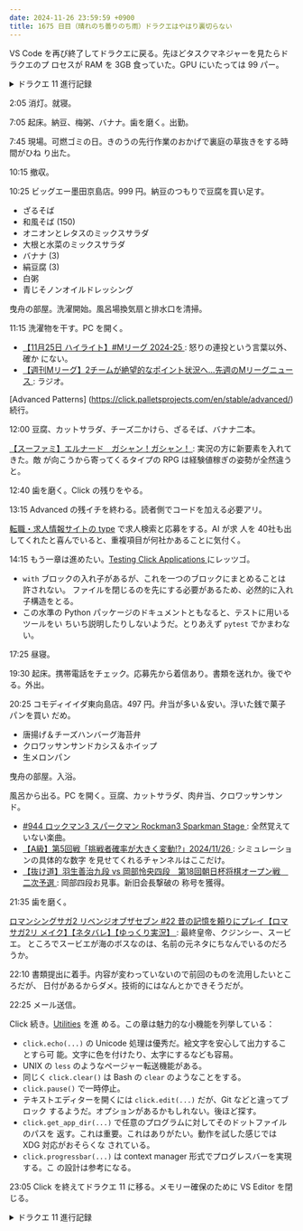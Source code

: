 ```yaml
---
date: 2024-11-26 23:59:59 +0900
title: 1675 日目（晴れのち曇りのち雨）ドラクエはやはり裏切らない
---
```


VS Code を再び終了してドラクエに戻る。先ほどタスクマネジャーを見たらドラクエのプ
ロセスが RAM を 3GB 食っていた。GPU にいたっては 99 パー。

<details><summary>ドラクエ 11 進行記録</summary>
<p>ムーンペタになぜか行けた。ミニイベントをたぶんクリア。</p>

<p>砂漠の一連のイベントがたぶん片付いた。久々のボス戦アリ。
こちらの攻撃呪文を弾いて無効化することがある。今までなかったはず。
新キャラシルビアもインパクト大。ドラクエ史上めったにお目にかからなかった傑物。
サソリボスイベントの最後、尖塔頂上から城門広場へ颯爽と登場するのは美味しい。
こんな濃い登場人物が存在するとは今回のドラクエは懐が深い。</p>

<p>1:40 物をいろいろ貰って次のセーブポイントに到着したところで今日のプレイを終了する。
そのうちボウガンはまだ試していない。レベルは 16, 17 かそこら。次は湿地帯から再開。</p>
</details>

2:05 消灯。就寝。

7:05 起床。納豆、梅粥、バナナ。歯を磨く。出勤。

7:45 現場。可燃ゴミの日。きのうの先行作業のおかげで裏庭の草抜きをする時間がひね
り出た。

10:15 撤収。

10:25 ビッグエー墨田京島店。999 円。納豆のつもりで豆腐を買い足す。

* ざるそば
* 和風そば (150)
* オニオンとレタスのミックスサラダ
* 大根と水菜のミックスサラダ
* バナナ (3)
* 絹豆腐 (3)
* 白粥
* 青じそノンオイルドレッシング

曳舟の部屋。洗濯開始。風呂場換気扇と排水口を清掃。

11:15 洗濯物を干す。PC を開く。

* [【11月25日 ハイライト】#Mリーグ 2024-25
  ](https://www.youtube.com/watch?v=j_Fyv_I2qgk): 怒りの連投という言葉以外、確か
  にない。
* [【週刊Mリーグ】2チームが絶望的なポイント状況へ…先週のMリーグニュース
  ](https://www.youtube.com/watch?v=bgYhU1fijw0): ラジオ。

[Advanced Patterns]
(https://click.palletsprojects.com/en/stable/advanced/) 続行。

12:00 豆腐、カットサラダ、チーズ二かけら、ざるそば、バナナ二本。

[【スーファミ】エルナード　ガシャン！ガシャン！
](https://www.youtube.com/watch?v=w8f1M6eck58): 実況の方に新要素を入れてきた。敵
が向こうから寄ってくるタイプの RPG は経験値稼ぎの姿勢が全然違うと。

12:40 歯を磨く。Click の残りをやる。

13:15 Advanced の残イチを終わる。読者側でコードを加える必要アリ。

[転職・求人情報サイトの type](https://type.jp/) で求人検索と応募をする。AI が求
人を 40社も出してくれたと喜んでいると、重複項目が何社かあることに気付く。

14:15 もう一章は進めたい。[Testing Click Applications
](https://click.palletsprojects.com/en/stable/testing/) にレッツゴ。

* `with` ブロックの入れ子があるが、これを一つのブロックにまとめることは許されない。
  ファイルを閉じるのを先にする必要があるため、必然的に入れ子構造をとる。
* この水準の Python パッケージのドキュメントともなると、テストに用いるツールをい
  ちいち説明したりしないようだ。とりあえず `pytest` でかまわない。

17:25 昼寝。

19:30 起床。携帯電話をチェック。応募先から着信あり。書類を送れか。後でやる。外出。

20:25 コモディイイダ東向島店。497 円。弁当が多い＆安い。浮いた銭で菓子パンを買い
だめ。

* 唐揚げ＆チーズハンバーグ海苔弁
* クロワッサンサンドカシス＆ホイップ
* 生メロンパン

曳舟の部屋。入浴。

風呂から出る。PC を開く。豆腐、カットサラダ、肉弁当、クロワッサンサンド。

* [#944 ロックマン3 スパークマン Rockman3 Sparkman Stage
  ](https://www.youtube.com/watch?v=xeBaxtGJE-U): 全然覚えていない楽曲。
* [【A級】第5回戦「挑戦者確率が大きく変動!?」2024/11/26
  ](https://www.youtube.com/watch?v=glAEbtCRdl4): シミュレーションの具体的な数字
  を見せてくれるチャンネルはここだけ。
* [【抜け道】羽生善治九段 vs 岡部怜央四段　第18回朝日杯将棋オープン戦　二次予選
  ](https://www.youtube.com/watch?v=at4E9z-8aoU): 岡部四段お見事。新旧会長撃破の
  称号を獲得。

21:35 歯を磨く。

[ロマンシングサガ2 リベンジオブザセブン #22 昔の記憶を頼りにプレイ【ロマサガ2リ
メイク】【ネタバレ】【ゆっくり実況】
](https://www.youtube.com/watch?v=Z43O4oWsREs): 最終皇帝、クジンシー、スービエ。
ところでスービエが海のボスなのは、名前の元ネタにちなんでいるのだろうか。

22:10 書類提出に着手。内容が変わっていないので前回のものを流用したいところだが、
日付があるからダメ。技術的にはなんとかできそうだが。

22:25 メール送信。

Click 続き。[Utilities](https://click.palletsprojects.com/en/stable/utils/) を進
める。この章は魅力的な小機能を列挙している：

* `click.echo(...)` の Unicode 処理は優秀だ。絵文字を安心して出力することすら可
  能。文字に色を付けたり、太字にするなども容易。
* UNIX の `less` のようなページャー転送機能がある。
* 同じく `click.clear()` は Bash の `clear` のようなことをする。
* `click.pause()` で一時停止。
* テキストエディターを開くには `click.edit(...)` だが、Git などと違ってブロック
  するようだ。オプションがあるかもしれない。後ほど探す。
* `click.get_app_dir(...)` で任意のプログラムに対してそのドットファイルのパスを
  返す。これは重要。これはありがたい。動作を試した感じでは XDG 対応がおそらくな
  されている。
* `click.progressbar(...)` は context manager 形式でプログレスバーを実現する。こ
  の設計は参考になる。

23:05 Click を終えてドラクエ 11 に移る。メモリー確保のために VS Editor を閉じる。

<details><summary>ドラクエ 11 進行記録</summary>
<p>湿地を抜ける前に前の砂漠地帯の宝探し。見つけたので湿地を進む。
途中でオバケを新たに発見。
地面からマドハンドが生えてくる怖い場所だ。このエリアの乗り物がおそらくキモで、離れたところに宝箱があったりする。
操作をミスって探索を終える前に次の街に入場してしまう。拾い物を消化中。</p>
</details>
